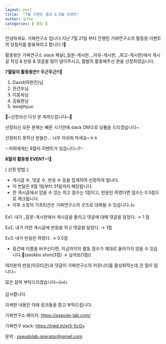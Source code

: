 ```yaml
---
layout: post
title:  "7월 이벤트 결과 & 8월 이벤트"
author: 심석보
categories: [ 홍보 ]
---
```


안녕하세요. 가짜연구소 입니다.지난 7월 21일 부터 진행된 가짜연구소의 활동왕 이벤트의 당첨자를 발표하려고 합니다.!🎉


활동왕은 가짜연구소 slack 채널(_질문-게시판, _자유-게시판, _회고-게시판)에서 게시글 작성 & 반응 & 댓글을 많이 달아주시고, 활발히 활동해주신 분을 선정하였습니다.


**7월달의 활동왕은!! 두근두근!!**🤩


1. David(하현진)님
2. 한건우님
3. 이동욱님
4. 김용환님
5. leeejihyun


🎉~선정되신 다섯 분 축하드립니다~🎉


선정되신 모든 분께는 빠른 시기안에 slack DM으로 상품을 드리겠습니다~

선정되지 못하신 분들은… 너무 아쉬워 마세요~ㅎㅎ


✨저희에게는 8월의 이벤트가 있습니다~!!✨



**8월의 활동왕 EVENT~!**🎉


[ 선정 방법 ]:
- 게시글 수, 댓글 수, 반응 수 등을 집계하여 선정하게 됩니다.
- 이 번달은 8월 1일부터 31일까지 해당됩니다.
- 한 게시글에서 얻을 수 있는 최고 점수는 1점이고, 반응만 하였다면 점수는 0.5점으로 체크됩니다.
- 이후 소정의 기프티콘은 가짜연구소의 굿즈로 대체될 수 있습니다.👍


Ex1. 내가 _질문-게시판에서 게시글을 올리고 댓글에 대해 댓글을 달았다. → 1 점

Ex2. 내가 어떤 게시글에 반응을 하고 댓글을 달았다. → 1점

Ex3. 내가 반응만 하였다. → 0.5점


- 중간에 이름을 바꾸신다면, 지금까지의 활동 점수가 제대로 들어가지 않을 수 있습니다.🥲(seokbo shim(3점) → 심석보(1점))


여러분의 반응(이모티콘)과 댓글이 가짜연구소의 커뮤니티를 활성화하는데 큰 힘이 됩니다~


많은 참여 부탁드리겠습니다~👍👍


감사합니다.


자세한 내용은 아래 링크들을 참고 부탁드립니다.


가짜연구소 페이지: https://pseudo-lab.com/


가짜연구 slack: https://lnkd.in/er5-5cGy


문의 : pseudolab.operator@gmail.com
